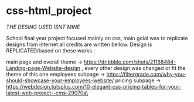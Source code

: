# css-html_project

*THE DESING USED ISNT MINE* 

School final year project focused mainly on css, main goial was to replicate designs from internet all credits are written bellow.
Design is REPLICATED/based on these works : 

main page and overall theme -> https://dribbble.com/shots/21168484-Landing-page-Website-design   ,  every other design was changed ot fit the theme of this one
employees subpage -> https://filtergrade.com/why-you-should-showcase-your-employees-website/
pricing subpage -> https://webdesign.tutsplus.com/10-elegant-css-pricing-tables-for-your-latest-web-project--cms-29070a\

